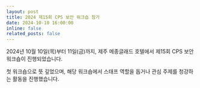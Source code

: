 ```yaml
---
layout: post
title: 2024 제15회 CPS 보안 워크숍 참가
date: 2024-10-10 16:00:00
inline: false
related_posts: false
---
```


2024년 10월 10일(목)부터 11일(금)까지, 제주 메종글래드 호텔에서 제15회 CPS 보안 워크숍이 진행되었습니다.

첫 워크숍으로 뜻 깊었으며, 해당 워크숍에서 스태프 역할을 돕거나 관심 주제를 청강하는 활동을 진행했습니다.